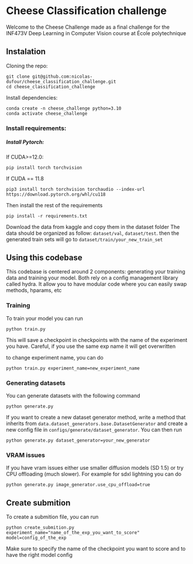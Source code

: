 # Cheese Classification challenge
Welcome to the Cheese Challenge made as a final challenge for the INF473V Deep Learning in Computer Vision course at École polytechnique

## Instalation

Cloning the repo:
```
git clone git@github.com:nicolas-dufour/cheese_classification_challenge.git
cd cheese_classification_challenge
```
Install dependencies:
```
conda create -n cheese_challenge python=3.10
conda activate cheese_challenge
```
### Install requirements:
##### Install Pytorch:
If CUDA>=12.0:
```
pip install torch torchvision
```
If CUDA == 11.8
```
pip3 install torch torchvision torchaudio --index-url https://download.pytorch.org/whl/cu118 
```
Then install the rest of the requirements
```
pip install -r requirements.txt
```

Download the data from kaggle and copy them in the dataset folder
The data should be organized as follow: ```dataset/val```, ```dataset/test```. then the generated train sets will go to ```dataset/train/your_new_train_set```

## Using this codebase
This codebase is centered around 2 components: generating your training data and training your model.
Both rely on a config management library called hydra. It allow you to have modular code where you can easily swap methods, hparams, etc

### Training

To train your model you can run 

```
python train.py
```

This will save a checkpoint in checkpoints with the name of the experiment you have. Careful, if you use the same exp name it will get overwritten

to change experiment name, you can do

```
python train.py experiment_name=new_experiment_name
```

### Generating datasets
You can generate datasets with the following command

```
python generate.py
```

If you want to create a new dataset generator method, write a method that inherits from `data.dataset_generators.base.DatasetGenerator` and create a new config file in `configs/generate/dataset_generator`.
You can then run

```
python generate.py dataset_generator=your_new_generator
```

### VRAM issues
If you have vram issues either use smaller diffusion models (SD 1.5) or try CPU offloading (much slower). For example for sdxl lightning you can do

```
python generate.py image_generator.use_cpu_offload=true
```

## Create submition
To create a submition file, you can run 
```
python create_submition.py experiment_name="name_of_the_exp_you_want_to_score" model=config_of_the_exp
```

Make sure to specify the name of the checkpoint you want to score and to have the right model config
